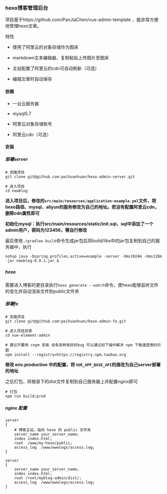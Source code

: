 ### hexo博客管理后台

项目基于https://github.com/PanJiaChen/vue-admin-template ，能非常方便地管理hexo文章。



特性

- 使用了阿里云的对象存储作为图床

- markdown文本编辑器，复制粘贴上传图片至图床
- 主站配置了阿里云的cdn可自动刷新（可选）
- 编辑文章时自动保存



#### 依赖

- 一台云服务器

- mysql5.7
- 阿里云对象存储账号
- 阿里云cdn（可选）

#### 安装

##### 部署server

```
# 克隆项目
git clone git@github.com:peihuanhuan/hexo-admin-server.git

# 进入项目
cd newblog
```

**进入项目后，修改的`src/main/resources/application-example.yml`文件，将hexo路径、mysql、aliyun的服务修改为自己的地址。若没有配置阿里云cdn，删除cdn属性即可**

**初始化mysql：执行src/main/resources/static/init.sql，sql中添加了一个admin用户，密码为123456，需自行修改**

最后使用` ./gradlew build `命令生成jar包后将build/libs中的jar包复制到自己的服务器中，执行

```
nohup java -Dspring.profiles.active=example -server -Xmx1024m -Xms128m -jar newblog-0.0.1.jar &
```

##### hexo
需要进入博客的更目录执行`hexo generate --watch`命令，使hexo能够监听文件的变化并自动渲染文件到public文件夹


##### 部署fe

```
# 克隆项目
git clone git@github.com:peihuanhuan/hexo-admin-fe.git

# 进入项目目录
cd vue-element-admin

# 建议不要用 cnpm 安装 会有各种诡异的bug 可以通过如下操作解决 npm 下载速度慢的问题
npm install --registry=https://registry.npm.taobao.org
```

**修改 env.production 中的配置，将 `VUE_APP_BASE_API`的值改为自己server部署的地址**

之后打包，将根录下的dist文件复制到自己服务器上并配置nginx即可

```
# 打包
npm run build:prod
```
##### nginx 配置

```nginx
server
{
    # 博客主站，指向 hexo 的 public 文件夹
    server_name your_server_name;
    index index.html;
    root  /www/my-hexo/public;
    access_log  /www/wwwlogs/access.log;
}

server
{
    server_name your_server_name;
    index index.html;
    root /root/myblog-admin/dist/;
    access_log  /www/wwwlogs/access.log;
}
```


